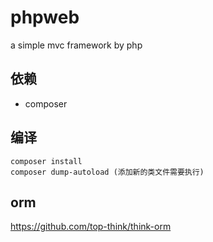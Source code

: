 # phpweb
a simple mvc framework by php

## 依赖
* composer

## 编译
```shell
composer install
composer dump-autoload (添加新的类文件需要执行)
```

## orm
https://github.com/top-think/think-orm
